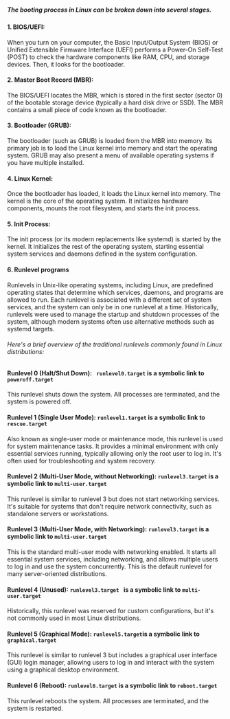  ##### The booting process in Linux can be broken down into several stages. 

#### 1. BIOS/UEFI:  
When you turn on your computer, the Basic Input/Output System (BIOS) or 
 Unified Extensible Firmware Interface (UEFI) performs a Power-On Self-Test (POST) to check 
 the hardware components like RAM, CPU, and storage devices. Then, it looks for the bootloader.

#### 2. Master Boot Record (MBR):   
The BIOS/UEFI locates the MBR, which is stored in the first sector (sector 0)
of the bootable storage device (typically a hard disk drive or SSD). The MBR contains a small piece of code
known as the bootloader.

#### 3. Bootloader (GRUB):  
The bootloader (such as GRUB) is loaded from the MBR into memory.
Its primary job is to load the Linux kernel into memory and start the operating system. 
GRUB may also present a menu of available operating systems if you have multiple installed.

#### 4. Linux Kernel:     
Once the bootloader has loaded, it loads the Linux kernel into memory.
The kernel is the core of the operating system. 
It initializes hardware components, mounts the root filesystem, and starts the init process.

#### 5. Init Process: 
The init process (or its modern replacements like systemd) is started by the kernel. 
It initializes the rest of the operating system, starting essential system services and daemons 
defined in the system configuration.

#### 6. Runlevel programs

Runlevels in Unix-like operating systems, including Linux, are predefined operating states that determine
which services, daemons, and programs are allowed to run. Each runlevel is associated with a different set of
system services, and the system can only be in one runlevel at a time. Historically, runlevels were used to manage
the startup and shutdown processes of the system, although modern systems often use alternative methods such as
systemd targets.

###### Here's a brief overview of the traditional runlevels commonly found in Linux distributions:

#### Runlevel 0 (Halt/Shut Down):    ``` runlevel0.target``` is a symbolic link to ```poweroff.target```
This runlevel shuts down the system. All processes are terminated, and the system is powered off.

#### Runlevel 1 (Single User Mode):   ```runlevel1.target``` is a symbolic link to ```rescue.target```
Also known as single-user mode or maintenance mode, this runlevel is used for system maintenance tasks.
It provides a minimal environment with only essential services running,
typically allowing only the root user to log in. It's often used for troubleshooting and system recovery.

#### Runlevel 2 (Multi-User Mode, without Networking):   ```runlevel3.target``` is a symbolic link to ```multi-user.target```
This runlevel is similar to runlevel 3 but does not start networking services. 
It's suitable for systems that don't require network connectivity, such as standalone servers or workstations.

#### Runlevel 3 (Multi-User Mode, with Networking):   ```runlevel3.target``` is a symbolic link to ```multi-user.target```
This is the standard multi-user mode with networking enabled.
It starts all essential system services, including networking,
and allows multiple users to log in and use the system concurrently.
This is the default runlevel for many server-oriented distributions.

#### Runlevel 4 (Unused):   ```runlevel3.target ``` is a symbolic link to ```multi-user.target```
Historically, this runlevel was reserved for custom configurations,
but it's not commonly used in most Linux distributions.

#### Runlevel 5 (Graphical Mode):  ``` runlevel5.target ```is a symbolic link to ``` graphical.target```
This runlevel is similar to runlevel 3 but includes a graphical user interface (GUI) login manager,
allowing users to log in and interact with the system using a graphical desktop environment.

#### Runlevel 6 (Reboot):   ```runlevel6.target``` is a symbolic link to ```reboot.target```
This runlevel reboots the system. All processes are terminated, and the system is restarted.

